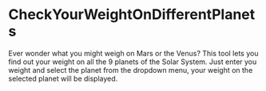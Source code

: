 # CheckYourWeightOnDifferentPlanets

Ever wonder what you might weigh on Mars or the Venus?
This tool lets you find out your weight on all the 9 planets of the Solar System. 
Just enter you weight and select the planet from the dropdown menu, your weight on the selected planet will be displayed. 
